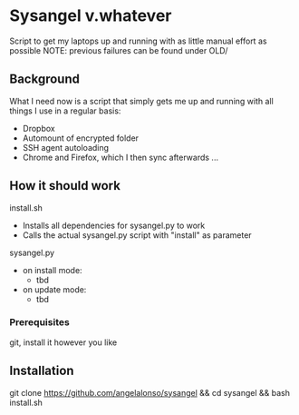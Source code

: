 # Sysangel v.whatever

Script to get my laptops up and running with as little manual effort as possible
NOTE: previous failures can be found under OLD/

## Background

What I need now is a script that simply gets me up and running with all things I use in a regular basis:
- Dropbox
- Automount of encrypted folder
- SSH agent autoloading
- Chrome and Firefox, which I then sync afterwards
...

## How it should work

install.sh
- Installs all dependencies for sysangel.py to work
- Calls the actual sysangel.py script with "install" as parameter

sysangel.py
- on install mode:
  - tbd
- on update mode:
  - tbd

### Prerequisites

git, install it however you like


## Installation

git clone https://github.com/angelalonso/sysangel && cd sysangel && bash install.sh

